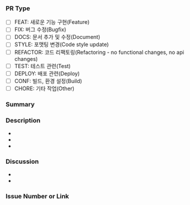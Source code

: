 <!-- Title: [브랜치명] 변경 내용 요약 -->

### PR Type
<!-- 해당하는 칸에 [x] 이렇게 표시하면 체크됩니다. -->

- [ ] FEAT: 새로운 기능 구현(Feature)
- [ ] FIX: 버그 수정(Bugfix)
- [ ] DOCS: 문서 추가 및 수정(Document)
- [ ] STYLE: 포맷팅 변경(Code style update)
- [ ] REFACTOR: 코드 리팩토링(Refactoring - no functional changes, no api changes)
- [ ] TEST: 테스트 관련(Test)
- [ ] DEPLOY: 배포 관련(Deploy)
- [ ] CONF: 빌드, 환경 설정(Build)
- [ ] CHORE: 기타 작업(Other)

### Summary


### Description
<!-- 구체적인 작업 내용, 필요시 이미지 첨부 -->
- 
- 
- 

### Discussion
<!-- 추후 논의할 점 -->
- 
- 

### Issue Number or Link
<!-- 예시: closes #issue-number -->

